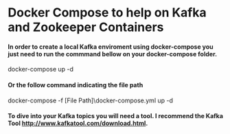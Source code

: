 # Docker Compose to help on Kafka and Zookeeper Containers

#### In order to create a local Kafka enviroment using docker-compose you just need to run the commmand bellow on your docker-compose folder.

docker-compose up -d

#### Or the follow command indicating the file path

docker-compose -f [File Path]\docker-compose.yml up -d

#### To dive into your Kafka topics you will need a tool. I recommend the Kafka Tool http://www.kafkatool.com/download.html.



